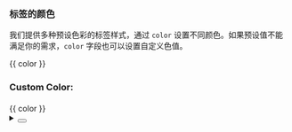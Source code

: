 ### 标签的颜色

我们提供多种预设色彩的标签样式，通过 `color` 设置不同颜色。如果预设值不能满足你的需求，`color` 字段也可以设置自定义色值。

<div class="cell-demo vp-raw">
  <yc-space wrap>
    <yc-tag
      v-for="(color, index) of colors"
      :key="index"
      :color="color"
      closable
      >{{ color }}</yc-tag
    >
  </yc-space>
  <h3 style="margin:24px 0 20px 0;">Custom Color:</h3>
  <yc-space wrap>
    <yc-tag
      v-for="(color, index) of custom"
      :key="index"
      :color="color"
      closable
      >{{ color }}</yc-tag
    >
  </yc-space>
</div>

<script setup>
const colors = [
  'red',
  'orangered',
  'orange',
  'gold',
  'lime',
  'green',
  'cyan',
  'blue',
  'arcoblue',
  'purple',
  'pinkpurple',
  'magenta',
  'gray',
];
const custom = [
  '#f53f3f',
  '#7816ff',
  '#00b42a',
  '#165dff',
  '#ff7d00',
  '#eb0aa4',
  '#7bc616',
  '#86909c',
  '#b71de8',
  '#0fc6c2',
  '#ffb400',
  '#168cff',
  '#ff5722',
];
</script>

<details>
<summary>
 <button class="code-btn"  >
    <icon-code />
 </button>
</summary>

```vue
<template>
  <yc-space wrap>
    <yc-tag
      v-for="(color, index) of colors"
      :key="index"
      :color="color"
      closable
      >{{ color }}</yc-tag
    >
  </yc-space>
  <h3>Custom Color:</h3>
  <yc-space wrap>
    <yc-tag
      v-for="(color, index) of custom"
      :key="index"
      :color="color"
      closable
      >{{ color }}</yc-tag
    >
  </yc-space>
</template>

<script setup>
const colors = [
  'red',
  'orangered',
  'orange',
  'gold',
  'lime',
  'green',
  'cyan',
  'blue',
  'arcoblue',
  'purple',
  'pinkpurple',
  'magenta',
  'gray',
];
const custom = [
  '#f53f3f',
  '#7816ff',
  '#00b42a',
  '#165dff',
  '#ff7d00',
  '#eb0aa4',
  '#7bc616',
  '#86909c',
  '#b71de8',
  '#0fc6c2',
  '#ffb400',
  '#168cff',
  '#ff5722',
];
</script>
```

</details>
